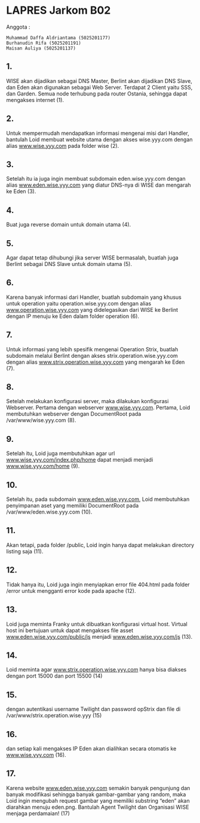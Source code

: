 
# LAPRES Jarkom B02

Anggota :

	Muhammad Daffa Aldriantama (5025201177)
	Burhanudin Rifa (5025201191)
	Maisan Auliya (5025201137)

## 1. 
WISE akan dijadikan sebagai DNS Master, Berlint akan dijadikan DNS Slave, dan Eden akan digunakan sebagai Web Server. Terdapat 2 Client yaitu SSS, dan Garden. Semua node terhubung pada router Ostania, sehingga dapat mengakses internet (1).

## 2.
Untuk mempermudah mendapatkan informasi mengenai misi dari Handler, bantulah Loid membuat website utama dengan akses wise.yyy.com dengan alias www.wise.yyy.com pada folder wise (2).

## 3. 
Setelah itu ia juga ingin membuat subdomain eden.wise.yyy.com dengan alias www.eden.wise.yyy.com yang diatur DNS-nya di WISE dan mengarah ke Eden (3).

## 4.
Buat juga reverse domain untuk domain utama (4).

## 5.
Agar dapat tetap dihubungi jika server WISE bermasalah, buatlah juga Berlint sebagai DNS Slave untuk domain utama (5).

## 6.
Karena banyak informasi dari Handler, buatlah subdomain yang khusus untuk operation yaitu operation.wise.yyy.com dengan alias www.operation.wise.yyy.com yang didelegasikan dari WISE ke Berlint dengan IP menuju ke Eden dalam folder operation (6).

## 7.
Untuk informasi yang lebih spesifik mengenai Operation Strix, buatlah subdomain melalui Berlint dengan akses strix.operation.wise.yyy.com dengan alias www.strix.operation.wise.yyy.com yang mengarah ke Eden (7).

## 8.
Setelah melakukan konfigurasi server, maka dilakukan konfigurasi Webserver. Pertama dengan webserver www.wise.yyy.com. Pertama, Loid membutuhkan webserver dengan DocumentRoot pada /var/www/wise.yyy.com (8).

## 9.
Setelah itu, Loid juga membutuhkan agar url www.wise.yyy.com/index.php/home dapat menjadi menjadi www.wise.yyy.com/home (9).

## 10.
Setelah itu, pada subdomain www.eden.wise.yyy.com, Loid membutuhkan penyimpanan aset yang memiliki DocumentRoot pada /var/www/eden.wise.yyy.com (10). 

## 11.
Akan tetapi, pada folder /public, Loid ingin hanya dapat melakukan directory listing saja (11). 

## 12.
Tidak hanya itu, Loid juga ingin menyiapkan error file 404.html pada folder /error untuk mengganti error kode pada apache (12).

## 13.
Loid juga meminta Franky untuk dibuatkan konfigurasi virtual host. Virtual host ini bertujuan untuk dapat mengakses file asset www.eden.wise.yyy.com/public/js menjadi www.eden.wise.yyy.com/js (13).

## 14.
Loid meminta agar www.strix.operation.wise.yyy.com hanya bisa diakses dengan port 15000 dan port 15500 (14)

## 15.
dengan autentikasi username Twilight dan password opStrix dan file di /var/www/strix.operation.wise.yyy (15)

## 16.
dan setiap kali mengakses IP Eden akan dialihkan secara otomatis ke www.wise.yyy.com (16).

## 17. 
Karena website www.eden.wise.yyy.com semakin banyak pengunjung dan banyak modifikasi sehingga banyak gambar-gambar yang random, maka Loid ingin mengubah request gambar yang memiliki substring “eden” akan diarahkan menuju eden.png. Bantulah Agent Twilight dan Organisasi WISE menjaga perdamaian! (17)

